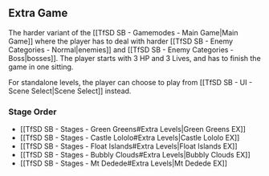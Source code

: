 ## Extra Game
The harder variant of the [[TfSD SB - Gamemodes - Main Game|Main Game]] where the player has to deal with harder [[TfSD SB - Enemy Categories - Normal|enemies]] and [[TfSD SB - Enemy Categories - Boss|bosses]]. The player starts with 3 HP and 3 Lives, and has to finish the game in one sitting.

For standalone levels, the player can choose to play from [[TfSD SB - UI - Scene Select|Scene Select]] instead.
### Stage Order
* [[TfSD SB - Stages - Green Greens#Extra Levels|Green Greens EX]]
* [[TfSD SB - Stages - Castle Lololo#Extra Levels|Castle Lololo EX]]
* [[TfSD SB - Stages - Float Islands#Extra Levels|Float Islands EX]]
* [[TfSD SB - Stages - Bubbly Clouds#Extra Levels|Bubbly Clouds EX]]
* [[TfSD SB - Stages - Mt Dedede#Extra Levels|Mt Dedede EX]]